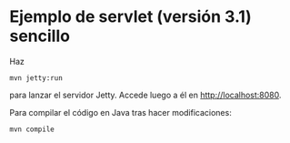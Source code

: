 
# Ejemplo de servlet (versión 3.1) sencillo

Haz

~~~
mvn jetty:run
~~~

para lanzar el servidor Jetty. Accede luego a él en [http://localhost:8080](http://localhost:8080).

Para compilar el código en Java tras hacer modificaciones:

~~~
mvn compile
~~~

